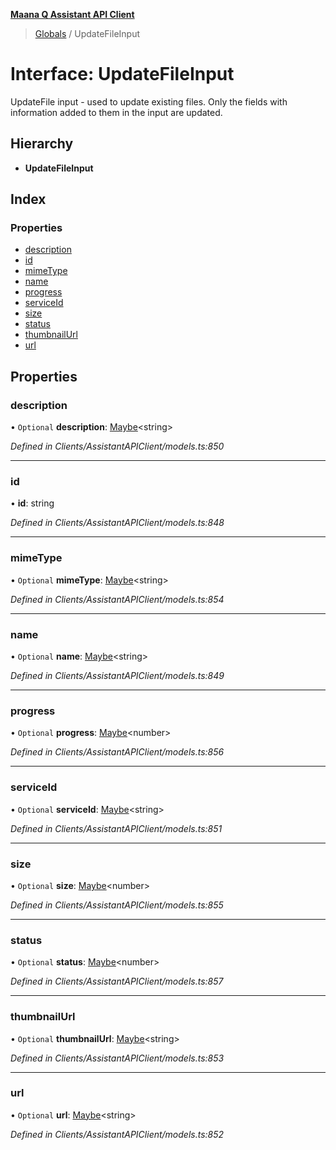**[Maana Q Assistant API Client](../README.md)**

> [Globals](../README.md) / UpdateFileInput

# Interface: UpdateFileInput

UpdateFile input - used to update existing files. Only the fields with
information added to them in the input are updated.

## Hierarchy

* **UpdateFileInput**

## Index

### Properties

* [description](updatefileinput.md#description)
* [id](updatefileinput.md#id)
* [mimeType](updatefileinput.md#mimetype)
* [name](updatefileinput.md#name)
* [progress](updatefileinput.md#progress)
* [serviceId](updatefileinput.md#serviceid)
* [size](updatefileinput.md#size)
* [status](updatefileinput.md#status)
* [thumbnailUrl](updatefileinput.md#thumbnailurl)
* [url](updatefileinput.md#url)

## Properties

### description

• `Optional` **description**: [Maybe](../README.md#maybe)\<string>

*Defined in Clients/AssistantAPIClient/models.ts:850*

___

### id

•  **id**: string

*Defined in Clients/AssistantAPIClient/models.ts:848*

___

### mimeType

• `Optional` **mimeType**: [Maybe](../README.md#maybe)\<string>

*Defined in Clients/AssistantAPIClient/models.ts:854*

___

### name

• `Optional` **name**: [Maybe](../README.md#maybe)\<string>

*Defined in Clients/AssistantAPIClient/models.ts:849*

___

### progress

• `Optional` **progress**: [Maybe](../README.md#maybe)\<number>

*Defined in Clients/AssistantAPIClient/models.ts:856*

___

### serviceId

• `Optional` **serviceId**: [Maybe](../README.md#maybe)\<string>

*Defined in Clients/AssistantAPIClient/models.ts:851*

___

### size

• `Optional` **size**: [Maybe](../README.md#maybe)\<number>

*Defined in Clients/AssistantAPIClient/models.ts:855*

___

### status

• `Optional` **status**: [Maybe](../README.md#maybe)\<number>

*Defined in Clients/AssistantAPIClient/models.ts:857*

___

### thumbnailUrl

• `Optional` **thumbnailUrl**: [Maybe](../README.md#maybe)\<string>

*Defined in Clients/AssistantAPIClient/models.ts:853*

___

### url

• `Optional` **url**: [Maybe](../README.md#maybe)\<string>

*Defined in Clients/AssistantAPIClient/models.ts:852*
